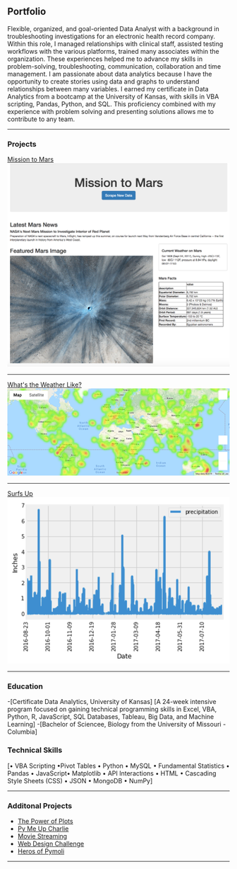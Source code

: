 ## Portfolio
Flexible, organized, and goal-oriented Data Analyst with a background in troubleshooting investigations for an electronic health record company.  Within this role, I managed relationships with clinical staff, assisted testing workflows with the various platforms, trained many associates within the organization.  These experiences helped me to advance my skills in problem-solving, troubleshooting, communication, collaboration and time management. 
I am passionate about data analytics because I have the opportunity to create stories using data and graphs to understand relationships between many variables. I earned my certificate in Data Analytics from a bootcamp at the University of Kansas, with skills in VBA scripting, Pandas, Python, and SQL.  This proficiency combined with my experience with problem solving and presenting solutions allows me to contribute to any team.

---

### Projects 

[Mission to Mars](https://github.com/tchhabs/Mission-to-Mars)
<img src="images/Mars image.png?raw=true"/>

---
[What's the Weather Like?](https://github.com/tchhabs/What-is-the-Weather-Like)
<img src="images/heatmap.png?raw=true"/>

---
[Surfs Up](https://github.com/tchhabs/Surfs-Up)
<img src="images/precipitation.png?raw=true"/>

---

### Education
-[Certificate Data Analytics, University of Kansas]
[A 24-week intensive program focused on gaining technical programming skills in Excel, VBA, Python, R, JavaScript, SQL Databases, Tableau, Big Data, and Machine Learning]
-[Bachelor of Sciencee, Biology from the University of Missouri - Columbia]

### Technical Skills
[• VBA Scripting •Pivot Tables • Python • MySQL • Fundamental Statistics • Pandas • JavaScript• Matplotlib • API Interactions • HTML • Cascading Style Sheets (CSS) • JSON • MongoDB • NumPy]

---

### Additonal Projects

- [The Power of Plots](https://github.com/tchhabs/The-Power-of-Plots )
- [Py Me Up Charlie](https://github.com/tchhabs/Py-Me-Up-Charlie)
- [Movie Streaming](https://github.com/tchhabs/Movie-Streaming)
- [Web Design Challenge](https://github.com/tchhabs/Web-Design-Challenge)
- [Heros of Pymoli](https://github.com/tchhabs/Heroes-of-Pymoli)

---




